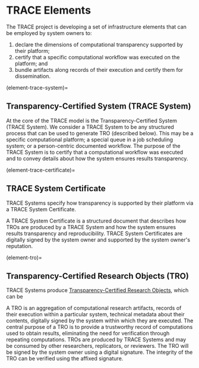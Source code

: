 # TRACE Elements

The TRACE project is developing a set of infrastructure elements that can be
employed by system owners to:

1. declare the dimensions of computational transparency supported by their
   platform;
2. certify that a specific computational workflow was executed on the platform; and
3. bundle artifacts along records of their execution and certify them for
   dissemination.

(element-trace-system)=
## Transparency-Certified System (TRACE System)

At the core of the TRACE model is the Transparency-Certified System (TRACE
System).  We consider a TRACE System to be any structured
process that can be used to generate TRO (described below). This may be a
specific computational platform; a special queue in a job scheduling system; or
a person-centric documented workflow. The purpose of the TRACE System is to
certify that a computational workflow was executed and to convey details about
how the system ensures results transparency.

(element-trace-certificate)=
## TRACE System Certificate

TRACE Systems specify how transparency is supported by their platform via a
TRACE System Certificate.

A TRACE System Certificate is a structured document that describes how TROs are
produced by a TRACE System and how the system ensures results transparency and
reproducibility. TRACE System Certificates are digitally signed by the system
owner and supported by the system owner's reputation. 

(element-tro)=
## Transparency-Certified Research Objects (TRO)

TRACE Systems produce [Transparency-Certified Research Objects](element-tro),
which can be

A TRO is an aggregation of computational research artifacts, records of their
execution within a particular system, technical metadata about their contents,
digitally signed by the system within which they are executed. The central
purpose of a TRO is to provide a trustworthy record of computations used to
obtain results, eliminating the need for verification through repeating
computations. TROs are produced by TRACE Systems and may be consumed by other
researchers, replicators, or reviewers. The TRO will be signed by the system
owner using a digital signature. The integrity of the TRO can be verified using
the affixed signature.

